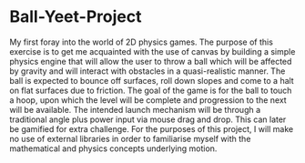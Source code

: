 # Ball-Yeet-Project
My first foray into the world of 2D physics games.
The purpose of this exercise is to get me acquainted with the use of canvas by building a simple physics engine that will allow the user to throw a ball which will be affected by gravity and will interact with obstacles in a quasi-realistic manner. The ball is expected to bounce off surfaces, roll down slopes and come to a halt on flat surfaces due to friction. The goal of the game is for the ball to touch a hoop, upon which the level will be complete and progression to the next will be available.
The intended launch mechanism will be through a traditional angle plus power input via mouse drag and drop. This can later be gamified for extra challenge.
For the purposes of this project, I will make no use of external libraries in order to familiarise myself with the mathematical and physics concepts underlying motion.